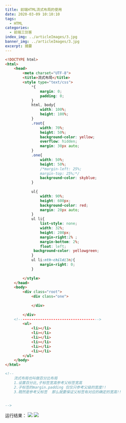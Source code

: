 ```yaml
---
title: 前端HTML流式布局的使用
date: 2020-03-09 10:10:10
tags:
  - HTML
categories:
  - 前端三剑客
index_img: ../articleImages/3.jpg
banner_img: ../articleImages/3.jpg
excerpt: 摘要
---
```

<meta name="referrer" content="no-referrer"/>

```html
<!DOCTYPE html>
<html>
	<head>
		<meta charset="UTF-8">
		<title>流式布局</title>
		<style type="text/css">
			*{
				margin: 0;
				padding: 0;
			}
			html, body{
				width: 100%;
				height: 100%;
			}
			.root{
				width: 70%;
				height: 50%;
				background-color: yellow;
				overflow: hidden;
				margin: 30px auto;
			}
			.one{
				width: 50%;
				height: 50%;
				/*margin-left: 25%;
				margin-top: 25%;*/
				background-color: skyblue;
			}
			
			ul{
				width: 90%;
				height: 600px;
				background-color: red;
				margin: 20px auto;
			}
			ul li{
				list-style: none;
				width: 32%;
				height: 200px;
				margin-right:2% ;
				margin-bottom: 2%;
				float: left;
			 background-color: yellowgreen;
			}
			ul li:nth-child(3n){
				margin-right: 0;
			}
			
		</style>
	</head>
	<body>
		<div class="root">
			<div class="one">
				
			</div>
			
		</div>
	<!------------------------------------->	
		<ul>
			<li></li>
			<li></li>
			<li></li>
			<li></li>
			<li></li>
			<li></li>
		</ul>
	</body>
</html>

<!--
	流式布局也叫做百分比布局
	1.设置百分比,子标签宽高参考父标签宽高
	2.子标签的margin.padding 仅仅只参考父级的宽度!!
	3.既然是参考父标签  那么就要保证父标签有对应的确定的宽高!!
	
	
-->
```
运行结果：
![](https://img-blog.csdnimg.cn/d245df8789d14904a742df3dcd14314e.png)
![](https://img-blog.csdnimg.cn/8ac930269dd0462cabbeadaa35ce399b.png)


